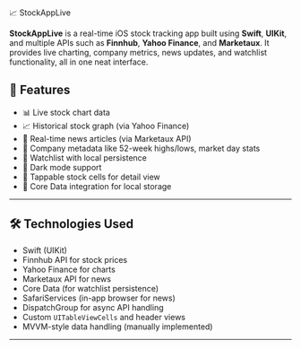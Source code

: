 📈 StockAppLive

**StockAppLive** is a real-time iOS stock tracking app built using **Swift**, **UIKit**, and multiple APIs such as **Finnhub**, **Yahoo Finance**, and **Marketaux**. It provides live charting, company metrics, news updates, and watchlist functionality, all in one neat interface.


## 🚀 Features

- 📊 Live stock chart data
- 📈 Historical stock graph (via Yahoo Finance)
- 📰 Real-time news articles (via Marketaux API)
- 🏢 Company metadata like 52-week highs/lows, market day stats
- 🧾 Watchlist with local persistence
- 🌙 Dark mode support
- 🎯 Tappable stock cells for detail view
- 💾 Core Data integration for local storage

---

## 🛠️ Technologies Used

- Swift (UIKit)
- Finnhub API for stock prices
- Yahoo Finance for charts
- Marketaux API for news
- Core Data (for watchlist persistence)
- SafariServices (in-app browser for news)
- DispatchGroup for async API handling
- Custom `UITableViewCells` and header views
- MVVM-style data handling (manually implemented)

---

